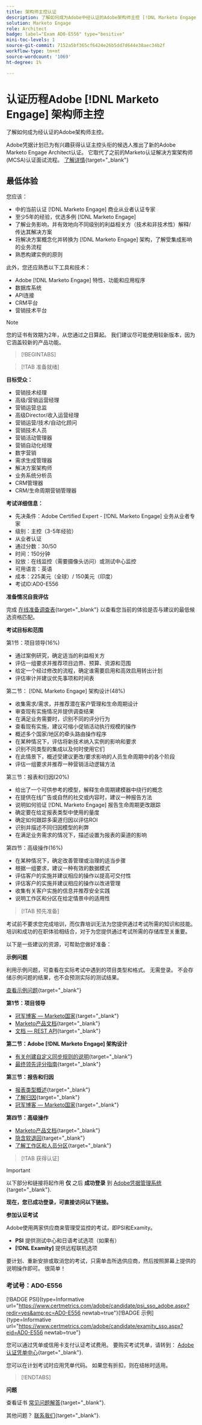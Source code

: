 ```yaml
---
title: 架构师主控认证
description: 了解如何成为Adobe中经认证的Adobe架构师主控 [!DNL Marketo Engage].
solution: Marketo Engage
role: Architect
badge: label="Exam AD0-E556" type="besitive"
mini-toc-levels: 1
source-git-commit: 7152a5bf365cf6424e26b5dd7d644e38aec34b2f
workflow-type: tm+mt
source-wordcount: '1069'
ht-degree: 1%

---
```


# 认证历程Adobe [!DNL Marketo Engage] 架构师主控

了解如何成为经认证的Adobe架构师主控。

Adobe凭据计划已为有兴趣获得认证主控头衔的候选人推出了新的Adobe Marketo Engage Architect认证。 它取代了之前的Marketo认证解决方案架构师(MCSA)认证面试流程。 [了解详情](https://solutionpartners.adobe.com/solution-partners/news/2022/02/a-new-standard-for-adobe-marketo-engage-certified-architects.html){target="_blank"}

## 最低体验

您应该：

* 中的当前认证 [!DNL Marketo Engage] 商业从业者认证专家
* 至少5年的经验，优选多例 [!DNL Marketo Engage]
* 了解业务影响，并有效地向不同级别的利益相关方（技术和非技术性）解释/传达其解决方案
* 将解决方案概念化并转换为 [!DNL Marketo Engage] 架构，了解受集成影响的业务流程
* 熟悉构建实例的原则

此外，您还应熟悉以下工具和技术：

* Adobe [!DNL Marketo Engage] 特性、功能和应用程序
* 数据库系统
* API连接
* CRM平台
* 营销技术平台

>[!NOTE]
>
>您的证书有效期为2年，从您通过之日算起。 我们建议尽可能使用较新版本，因为它涵盖较新的产品功能。

>[!BEGINTABS]

>[!TAB 准备就绪]

**目标受众：**

* 营销技术经理
* 高级/营销运营经理
* 营销运营总监
* 高级Director/收入运营经理
* 营销运营/技术/自动化顾问
* 营销技术人员
* 营销活动管理器
* 营销自动化经理
* 数字营销
* 需求生成管理器
* 解决方案架构师
* 业务系统分析员
* CRM管理器
* CRM/生命周期营销管理器

**考试详细信息：**

* 先决条件：Adobe Certified Expert - [!DNL Marketo Engage] 业务从业者专家
* 级别：主控（3-5年经验）
* 从业者认证
* 通过分数：30/50
* 时间：150分钟
* 投放：在线监控（需要摄像头访问）或测试中心监控
* 可用语言：英语
* 成本：225美元（全球）/ 150美元（印度）
* 考试ID:AD0-E556

**准备情况自我评估**

完成 [在线准备调查表](https://scorpion.caveon.com/launchpad/ad-q-e556-readiness-questionnaire-for-adobe-marketo-engage-architect-master-exam/ad-q-e556-readiness-questionnaire-for-adobe-marketo-engage-architect-master-exam){target="_blank"} 以查看您当前的体验是否与建议的最低候选资格匹配。

**考试目标和范围**

第1节：项目领导(16%)

* 通过案例研究，确定适当的利益相关方
* 评估一组要求并推荐项目边界、预算、资源和范围
* 给定一个经过修改的流程，确定谁需要启用和高效启用转出计划
* 评估审计并建议优先事项和时间表

第二节： [!DNL Marketo Engage] 架构设计(48%)

* 收集需求/需求，并推荐潜在客户管理和生命周期设计
* 审查现有实施情况并提供调查结果
* 在满足业务需要时，识别不同的评分行为
* 查看现有实施，建议可缩小促销活动执行规模的操作
* 概述多个国家/地区的牵头路由操作程序
* 在某种情况下，评估将新技术纳入实例的影响和要求
* 识别不同类型的集成以及何时使用它们
* 在此情景下，概述受建议更改/要求影响的人员生命周期中的各个阶段
* 评估一组要求并推荐一种营销活动逻辑方法

第三节：报表和归因(20%)

* 给出了一个可供参考的模型，解释生命周期建模器中绕行的概念
* 在提供在线广告或自然的社交或内容时，建议一种报告方法
* 说明如何验证 [!DNL Marketo Engage] 报告生命周期更改跟踪
* 确定要在给定报表类型中使用的量度
* 确定如何跟踪多渠道归因以评估ROI
* 识别并描述不同归因模型的利弊
* 在满足业务需求的情况下，描述设置为报表的渠道的影响

第四节：高级操作(16%)

* 在某种情况下，确定改善管理或治理的适当步骤
* 根据一组要求，建议一种有效的数据模式
* 评估客户的实施并建议相应的操作以提高可交付性
* 评估客户的实施并建议相应的操作以改进管理
* 收集有关客户实施的信息并推荐安全实践
* 说明工作区和分区在给定情景中的适用性

>[!TAB 预先准备]

考试前不要求您完成培训，而仅靠培训无法为您提供通过考试所需的知识和技能。 培训和成功的在职体验相结合，对于为您提供通过考试所需的存储库至关重要。

以下是一些建议的资源，可帮助您做好准备：

**示例问题**

利用示例问题，可查看在实际考试中遇到的项目类型和格式。 无需登录。 不会存储示例问题的结果，也不会预测实际的测试结果。

[查看示例问题](https://scorpion.caveon.com/launchpad/ad0-e556-adobe-marketo-engage-architect-master-exam-copy-pewwl4){target="_blank"}

**第1节：项目领导**

* [冠军博客 — Marketo国家](https://nation.marketo.com/t5/champion-blog/ct-p/champion-program){target="_blank"}
* [Marketo产品文档](https://experienceleague.adobe.com/docs/marketo/using/home.html?lang=zh-Hans){target="_blank"}
* [文档 — REST API](https://developers.marketo.com/rest-api/){target="_blank"}

**第二节：Adobe [!DNL Marketo Engage] 架构设计**

* [有关创建自定义同步规则的说明](https://nation.marketo.com/t5/product-blogs/instructions-for-creating-a-custom-sync-rule/ba-p/242758#:~:text=First%2C%20what%20is%20a%20custom,have%20them%20sync%20to%20Marketo.){target="_blank"}
* [最终领先评分指南](https://business.adobe.com/resources/guides/lead-scoring.html){target="_blank"}

**第三节：报告和归因**

* [报表类型概述](https://experienceleague.adobe.com/docs/marketo/using/product-docs/reporting/basic-reporting/report-types/report-type-overview.html?lang=en){target="_blank"}
* [了解归因](https://experienceleague.adobe.com/docs/marketo/using/product-docs/reporting/revenue-cycle-analytics/revenue-tools/attribution/understanding-attribution.html?lang=en){target="_blank"}
* [冠军博客 — Marketo国家](https://nation.marketo.com/t5/champion-blog/ct-p/champion-program){target="_blank"}

**第四节：高级操作**

* [Marketo产品文档](https://experienceleague.adobe.com/docs/marketo/using/home.html?lang=zh-Hans){target="_blank"}
* [隐含软退回](https://nation.marketo.com/t5/product-discussions/suppressing-soft-bounces-any-email-min-3x-encouraged/m-p/209411#M153533){target="_blank"}
* [了解工作区和人员分区](https://experienceleague.adobe.com/docs/marketo/using/product-docs/administration/workspaces-and-person-partitions/understanding-workspaces-and-person-partitions.html?lang=en){target="_blank"}

>[!TAB 获得认证]

>[!IMPORTANT]
>
>以下部分和链接将起作用 **仅**  之后 **成功登录** 到 [Adobe凭据管理系统](http://www.certmetrics.com/adobe){target="_blank"}.


**现在，您已成功登录，可直接访问以下链接。**

**参加认证考试**

Adobe使用两家供应商来管理受监控的考试，即PSI和Examity。

* **PSI** 提供测试中心和日语考试选项（如果有）
* **[!DNL Examity]** 提供远程联机选项

要计划、重新安排或取消您的考试，只需单击所选供应商，然后按照屏幕上提供的说明操作即可。 很简单！

### 考试号：AD0-E556

[!BADGE PSI]{type=Informative url="https://www.certmetrics.com/adobe/candidate/psi_sso_adobe.aspx?redir=yes&amp;ec=AD0-E556 newtab=true"}[!BADGE 示例]{type=Informative url="https://www.certmetrics.com/adobe/candidate/examity_sso.aspx?eid=AD0-E556 newtab=true"}

您可以通过凭单或信用卡支付认证考试费用。 要购买考试凭单，请转到： [Adobe认证凭单中心](https://market.xvoucher.com/adobe/global){target="_blank"}.

您可以在计划考试时应用凭单代码。 如果您有折扣，则在结帐时适用。

>[!ENDTABS]

**问题**

查看证书 [常见问题解答](https://experienceleague.adobe.com/docs/certification/certification/faq.html?lang=en){target="_blank"}.

其他问题？ [联系我们](mailto:certif@adobe.com){target="_blank"}.

